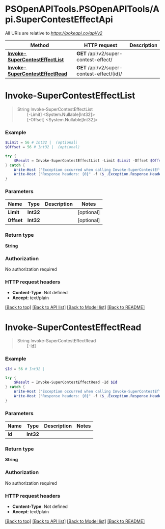 # PSOpenAPITools.PSOpenAPITools/Api.SuperContestEffectApi

All URIs are relative to *https://pokeapi.co/api/v2*

Method | HTTP request | Description
------------- | ------------- | -------------
[**Invoke-SuperContestEffectList**](SuperContestEffectApi.md#Invoke-SuperContestEffectList) | **GET** /api/v2/super-contest-effect/ | 
[**Invoke-SuperContestEffectRead**](SuperContestEffectApi.md#Invoke-SuperContestEffectRead) | **GET** /api/v2/super-contest-effect/{id}/ | 


<a name="Invoke-SuperContestEffectList"></a>
# **Invoke-SuperContestEffectList**
> String Invoke-SuperContestEffectList<br>
> &nbsp;&nbsp;&nbsp;&nbsp;&nbsp;&nbsp;&nbsp;&nbsp;[-Limit] <System.Nullable[Int32]><br>
> &nbsp;&nbsp;&nbsp;&nbsp;&nbsp;&nbsp;&nbsp;&nbsp;[-Offset] <System.Nullable[Int32]><br>



### Example
```powershell
$Limit = 56 # Int32 |  (optional)
$Offset = 56 # Int32 |  (optional)

try {
    $Result = Invoke-SuperContestEffectList -Limit $Limit -Offset $Offset
} catch {
    Write-Host ("Exception occurred when calling Invoke-SuperContestEffectList: {0}" -f ($_.ErrorDetails | ConvertFrom-Json))
    Write-Host ("Response headers: {0}" -f ($_.Exception.Response.Headers | ConvertTo-Json))
}
```

### Parameters

Name | Type | Description  | Notes
------------- | ------------- | ------------- | -------------
 **Limit** | **Int32**|  | [optional] 
 **Offset** | **Int32**|  | [optional] 

### Return type

**String**

### Authorization

No authorization required

### HTTP request headers

 - **Content-Type**: Not defined
 - **Accept**: text/plain

[[Back to top]](#) [[Back to API list]](../README.md#documentation-for-api-endpoints) [[Back to Model list]](../README.md#documentation-for-models) [[Back to README]](../README.md)

<a name="Invoke-SuperContestEffectRead"></a>
# **Invoke-SuperContestEffectRead**
> String Invoke-SuperContestEffectRead<br>
> &nbsp;&nbsp;&nbsp;&nbsp;&nbsp;&nbsp;&nbsp;&nbsp;[-Id] <Int32><br>



### Example
```powershell
$Id = 56 # Int32 | 

try {
    $Result = Invoke-SuperContestEffectRead -Id $Id
} catch {
    Write-Host ("Exception occurred when calling Invoke-SuperContestEffectRead: {0}" -f ($_.ErrorDetails | ConvertFrom-Json))
    Write-Host ("Response headers: {0}" -f ($_.Exception.Response.Headers | ConvertTo-Json))
}
```

### Parameters

Name | Type | Description  | Notes
------------- | ------------- | ------------- | -------------
 **Id** | **Int32**|  | 

### Return type

**String**

### Authorization

No authorization required

### HTTP request headers

 - **Content-Type**: Not defined
 - **Accept**: text/plain

[[Back to top]](#) [[Back to API list]](../README.md#documentation-for-api-endpoints) [[Back to Model list]](../README.md#documentation-for-models) [[Back to README]](../README.md)

